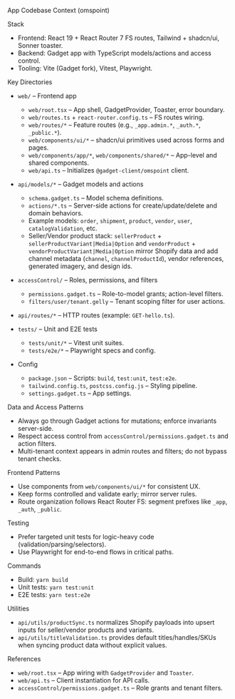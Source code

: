 App Codebase Context (omspoint)

Stack
- Frontend: React 19 + React Router 7 FS routes, Tailwind + shadcn/ui, Sonner toaster.
- Backend: Gadget app with TypeScript models/actions and access control.
- Tooling: Vite (Gadget fork), Vitest, Playwright.

Key Directories
- `web/` – Frontend app
  - `web/root.tsx` – App shell, GadgetProvider, Toaster, error boundary.
  - `web/routes.ts` + `react-router.config.ts` – FS routes wiring.
  - `web/routes/*` – Feature routes (e.g., `_app.admin.*`, `_auth.*`, `_public.*`).
  - `web/components/ui/*` – shadcn/ui primitives used across forms and pages.
  - `web/components/app/*`, `web/components/shared/*` – App-level and shared components.
  - `web/api.ts` – Initializes `@gadget-client/omspoint` client.

- `api/models/*` – Gadget models and actions
  - `schema.gadget.ts` – Model schema definitions.
  - `actions/*.ts` – Server-side actions for create/update/delete and domain behaviors.
  - Example models: `order`, `shipment`, `product`, `vendor`, `user`, `catalogValidation`, etc.
  - Seller/Vendor product stack: `sellerProduct` + `sellerProductVariant|Media|Option` and `vendorProduct` + `vendorProductVariant|Media|Option` mirror Shopify data and add channel metadata (`channel`, `channelProductId`), vendor references, generated imagery, and design ids.

- `accessControl/` – Roles, permissions, and filters
  - `permissions.gadget.ts` – Role-to-model grants; action-level filters.
  - `filters/user/tenant.gelly` – Tenant scoping filter for user actions.

- `api/routes/*` – HTTP routes (example: `GET-hello.ts`).

- `tests/` – Unit and E2E tests
  - `tests/unit/*` – Vitest unit suites.
  - `tests/e2e/*` – Playwright specs and config.

- Config
  - `package.json` – Scripts: `build`, `test:unit`, `test:e2e`.
  - `tailwind.config.ts`, `postcss.config.js` – Styling pipeline.
  - `settings.gadget.ts` – App settings.

Data and Access Patterns
- Always go through Gadget actions for mutations; enforce invariants server-side.
- Respect access control from `accessControl/permissions.gadget.ts` and action filters.
- Multi-tenant context appears in admin routes and filters; do not bypass tenant checks.

Frontend Patterns
- Use components from `web/components/ui/*` for consistent UX.
- Keep forms controlled and validate early; mirror server rules.
- Route organization follows React Router FS: segment prefixes like `_app`, `_auth`, `_public`.

Testing
- Prefer targeted unit tests for logic-heavy code (validation/parsing/selectors).
- Use Playwright for end-to-end flows in critical paths.

Commands
- Build: `yarn build`
- Unit tests: `yarn test:unit`
- E2E tests: `yarn test:e2e`

Utilities
- `api/utils/productSync.ts` normalizes Shopify payloads into upsert inputs for seller/vendor products and variants.
- `api/utils/titleValidation.ts` provides default titles/handles/SKUs when syncing product data without explicit values.

References
- `web/root.tsx` – App wiring with `GadgetProvider` and `Toaster`.
- `web/api.ts` – Client instantiation for API calls.
- `accessControl/permissions.gadget.ts` – Role grants and tenant filters.
